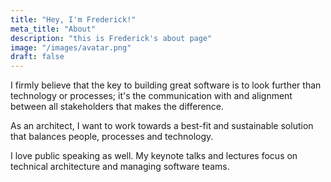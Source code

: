 ```yaml
---
title: "Hey, I'm Frederick!"
meta_title: "About"
description: "this is Frederick's about page"
image: "/images/avatar.png"
draft: false
---
```


I firmly believe that the key to building great software is to look further than technology or processes; it's the communication with and alignment between all stakeholders that makes the difference.

As an architect, I want to work towards a best-fit and sustainable solution that balances people, processes and technology.

I love public speaking as well. My keynote talks and lectures focus on technical architecture and managing software teams.

